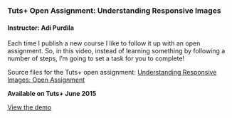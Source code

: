 ### Tuts+ Open Assignment: Understanding Responsive Images
#### Instructor: Adi Purdila

Each time I publish a new course I like to follow it up with an open assignment. So, in this video, instead of learning something by following a number of steps, I’m going to set a task for you to complete!

Source files for the Tuts+ open assignment: [Understanding Responsive Images: Open Assignment](http://webdesign.tutsplus.com/tutorials/understanding-responsive-images-open-assignment--cms-24113)

**Available on Tuts+ June 2015**

[View the demo](http://tutsplus.github.io/understanding-responsive-images-open-assignment)